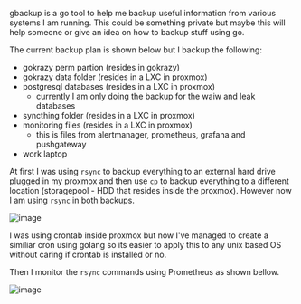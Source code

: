 gbackup is a go tool to help me backup useful information from various systems I am running.
This could be something private but maybe this will help someone or give an idea on how to backup stuff using go.

The current backup plan is shown below but I backup the following:
- gokrazy perm partion (resides in gokrazy)
- gokrazy data folder (resides in a LXC in proxmox)
- postgresql databases (resides in a LXC in proxmox)
  - currently I am only doing the backup for the waiw and leak databases
- syncthing folder (resides in a LXC in proxmox)
- monitoring files (resides in a LXC in proxmox)
  - this is files from alertmanager, prometheus, grafana and pushgateway
- work laptop

At first I was using `rsync` to backup everything to an external hard drive plugged in my proxmox and then use `cp` to backup everything to a different location (storagepool - HDD that resides inside the proxmox). However now I am using `rsync` in both backups.

![image](https://github.com/BrunoTeixeira1996/gbackup/assets/12052283/82b2a47d-4998-410d-b9ff-583c338d846f)

I was using crontab inside proxmox but now I've managed to create a similiar cron using golang so its easier to apply this to any unix based OS without caring if crontab is installed or no.

Then I monitor the `rsync` commands using Prometheus as shown bellow.

![image](https://github.com/BrunoTeixeira1996/gbackup/assets/12052283/953d3c75-29ce-401d-9973-3f773533e664)
